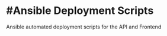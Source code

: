 #Ansible Deployment Scripts
===========================

Ansible automated deployment scripts for the API and Frontend
